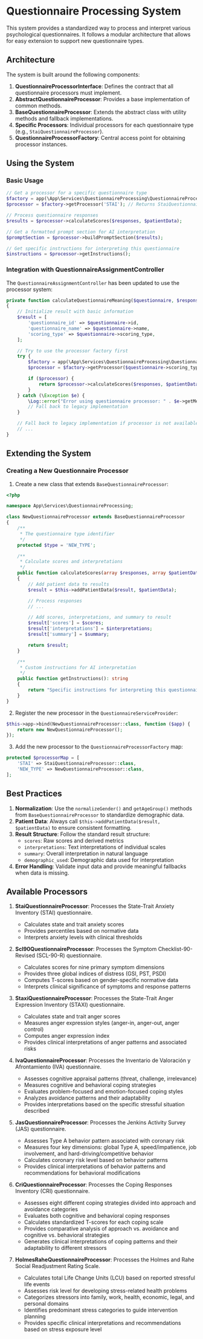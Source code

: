 # Questionnaire Processing System

This system provides a standardized way to process and interpret various psychological questionnaires. It follows a modular architecture that allows for easy extension to support new questionnaire types.

## Architecture

The system is built around the following components:

1. **QuestionnaireProcessorInterface**: Defines the contract that all questionnaire processors must implement.
2. **AbstractQuestionnaireProcessor**: Provides a base implementation of common methods.
3. **BaseQuestionnaireProcessor**: Extends the abstract class with utility methods and fallback implementations.
4. **Specific Processors**: Individual processors for each questionnaire type (e.g., `StaiQuestionnaireProcessor`).
5. **QuestionnaireProcessorFactory**: Central access point for obtaining processor instances.

## Using the System

### Basic Usage

```php
// Get a processor for a specific questionnaire type
$factory = app(\App\Services\QuestionnaireProcessing\QuestionnaireProcessorFactory::class);
$processor = $factory->getProcessor('STAI'); // Returns StaiQuestionnaireProcessor

// Process questionnaire responses
$results = $processor->calculateScores($responses, $patientData);

// Get a formatted prompt section for AI interpretation
$promptSection = $processor->buildPromptSection($results);

// Get specific instructions for interpreting this questionnaire
$instructions = $processor->getInstructions();
```

### Integration with QuestionnaireAssignmentController

The `QuestionnaireAssignmentController` has been updated to use the processor system:

```php
private function calculateQuestionnaireMeaning($questionnaire, $responses, $patientData = []): array
{
    // Initialize result with basic information
    $result = [
        'questionnaire_id' => $questionnaire->id,
        'questionnaire_name' => $questionnaire->name,
        'scoring_type' => $questionnaire->scoring_type,
    ];

    // Try to use the processor factory first
    try {
        $factory = app(\App\Services\QuestionnaireProcessing\QuestionnaireProcessorFactory::class);
        $processor = $factory->getProcessor($questionnaire->scoring_type);

        if ($processor) {
            return $processor->calculateScores($responses, $patientData, $result);
        }
    } catch (\Exception $e) {
        \Log::error("Error using questionnaire processor: " . $e->getMessage());
        // Fall back to legacy implementation
    }

    // Fall back to legacy implementation if processor is not available
    // ...
}
```

## Extending the System

### Creating a New Questionnaire Processor

1. Create a new class that extends `BaseQuestionnaireProcessor`:

```php
<?php

namespace App\Services\QuestionnaireProcessing;

class NewQuestionnaireProcessor extends BaseQuestionnaireProcessor
{
    /**
     * The questionnaire type identifier
     */
    protected $type = 'NEW_TYPE';

    /**
     * Calculate scores and interpretations
     */
    public function calculateScores(array $responses, array $patientData = [], array $result = []): array
    {
        // Add patient data to results
        $result = $this->addPatientData($result, $patientData);

        // Process responses
        // ...

        // Add scores, interpretations, and summary to result
        $result['scores'] = $scores;
        $result['interpretations'] = $interpretations;
        $result['summary'] = $summary;

        return $result;
    }

    /**
     * Custom instructions for AI interpretation
     */
    public function getInstructions(): string
    {
        return "Specific instructions for interpreting this questionnaire...";
    }
}
```

2. Register the new processor in the `QuestionnaireServiceProvider`:

```php
$this->app->bind(NewQuestionnaireProcessor::class, function ($app) {
    return new NewQuestionnaireProcessor();
});
```

3. Add the new processor to the `QuestionnaireProcessorFactory` map:

```php
protected $processorMap = [
    'STAI' => StaiQuestionnaireProcessor::class,
    'NEW_TYPE' => NewQuestionnaireProcessor::class,
];
```

## Best Practices

1. **Normalization**: Use the `normalizeGender()` and `getAgeGroup()` methods from `BaseQuestionnaireProcessor` to standardize demographic data.
2. **Patient Data**: Always call `$this->addPatientData($result, $patientData)` to ensure consistent formatting.
3. **Result Structure**: Follow the standard result structure:
    - `scores`: Raw scores and derived metrics
    - `interpretations`: Text interpretations of individual scales
    - `summary`: Overall interpretation in natural language
    - `demographic_used`: Demographic data used for interpretation
4. **Error Handling**: Validate input data and provide meaningful fallbacks when data is missing.

## Available Processors

1. **StaiQuestionnaireProcessor**: Processes the State-Trait Anxiety Inventory (STAI) questionnaire.
    - Calculates state and trait anxiety scores
    - Provides percentiles based on normative data
    - Interprets anxiety levels with clinical thresholds
2. **Scl90QuestionnaireProcessor**: Processes the Symptom Checklist-90-Revised (SCL-90-R) questionnaire.

    - Calculates scores for nine primary symptom dimensions
    - Provides three global indices of distress (GSI, PST, PSDI)
    - Computes T-scores based on gender-specific normative data
    - Interprets clinical significance of symptoms and response patterns

3. **StaxiQuestionnaireProcessor**: Processes the State-Trait Anger Expression Inventory (STAXI) questionnaire.

    - Calculates state and trait anger scores
    - Measures anger expression styles (anger-in, anger-out, anger control)
    - Computes anger expression index
    - Provides clinical interpretations of anger patterns and associated risks

4. **IvaQuestionnaireProcessor**: Processes the Inventario de Valoración y Afrontamiento (IVA) questionnaire.

    - Assesses cognitive appraisal patterns (threat, challenge, irrelevance)
    - Measures cognitive and behavioral coping strategies
    - Evaluates problem-focused and emotion-focused coping styles
    - Analyzes avoidance patterns and their adaptability
    - Provides interpretations based on the specific stressful situation described

5. **JasQuestionnaireProcessor**: Processes the Jenkins Activity Survey (JAS) questionnaire.

    - Assesses Type A behavior pattern associated with coronary risk
    - Measures four key dimensions: global Type A, speed/impatience, job involvement, and hard-driving/competitive behavior
    - Calculates coronary risk level based on behavior patterns
    - Provides clinical interpretations of behavior patterns and recommendations for behavioral modifications

6. **CriQuestionnaireProcessor**: Processes the Coping Responses Inventory (CRI) questionnaire.

    - Assesses eight different coping strategies divided into approach and avoidance categories
    - Evaluates both cognitive and behavioral coping responses
    - Calculates standardized T-scores for each coping scale
    - Provides comparative analysis of approach vs. avoidance and cognitive vs. behavioral strategies
    - Generates clinical interpretations of coping patterns and their adaptability to different stressors

7. **HolmesRaheQuestionnaireProcessor**: Processes the Holmes and Rahe Social Readjustment Rating Scale.
    - Calculates total Life Change Units (LCU) based on reported stressful life events
    - Assesses risk level for developing stress-related health problems
    - Categorizes stressors into family, work, health, economic, legal, and personal domains
    - Identifies predominant stress categories to guide intervention planning
    - Provides specific clinical interpretations and recommendations based on stress exposure level
